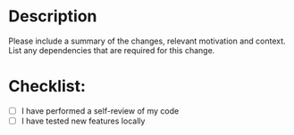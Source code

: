 # Description

Please include a summary of the changes, relevant motivation and context. List any dependencies that are required for
this change.

# Checklist:

- [ ] I have performed a self-review of my code
- [ ] I have tested new features locally
